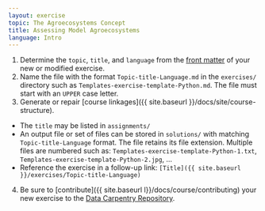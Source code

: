 ```yaml
---
layout: exercise
topic: The Agroecosystems Concept
title: Assessing Model Agroecosystems
language: Intro
---
```


1. Determine the `topic`, `title`, and `language` from the [front matter](https://jekyllrb.com/docs/frontmatter/) of your new or modified exercise.
2. Name the file with the format `Topic-title-Language.md` in the `exercises/` directory such as `Templates-exercise-template-Python.md`. The file must start with an `UPPER` case letter.
3. Generate or repair [course linkages]({{ site.baseurl }}/docs/site/course-structure).
  - The `title` may be listed in `assignments/`
  - An output file or set of files can be stored in `solutions/` with
    matching `Topic-title-Language` format. The file retains its file 
    extension. Multiple files are numbered such as: 
    `Templates-exercise-template-Python-1.txt`, 
    `Templates-exercise-template-Python-2.jpg`, ...
  - Reference the exercise in a follow-up link: 
    ```[Title]({{ site.baseurl }}/exercises/Topic-title-Language)```
4. Be sure to [contribute]({{ site.baseurl l}}/docs/course/contributing) your new exercise to the [Data Carpentry Repository](https://github.com/datacarpentry/semester-biology). 